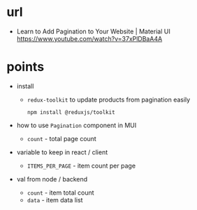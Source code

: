 # url

- Learn to Add Pagination to Your Website | Material UI
  https://www.youtube.com/watch?v=37xPlDBaA4A

# points

- install

  - `redux-toolkit` to update products from pagination easily

    ```
    npm install @reduxjs/toolkit
    ```

- how to use `Pagination` component in MUI

  - `count` - total page count

- variable to keep in react / client

  - `ITEMS_PER_PAGE` - item count per page

- val from node / backend
  - `count` - item total count
  - `data` - item data list

